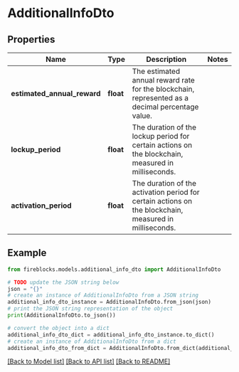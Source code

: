 # AdditionalInfoDto


## Properties

Name | Type | Description | Notes
------------ | ------------- | ------------- | -------------
**estimated_annual_reward** | **float** | The estimated annual reward rate for the blockchain, represented as a decimal percentage value. | 
**lockup_period** | **float** | The duration of the lockup period for certain actions on the blockchain, measured in milliseconds. | 
**activation_period** | **float** | The duration of the activation period for certain actions on the blockchain, measured in milliseconds. | 

## Example

```python
from fireblocks.models.additional_info_dto import AdditionalInfoDto

# TODO update the JSON string below
json = "{}"
# create an instance of AdditionalInfoDto from a JSON string
additional_info_dto_instance = AdditionalInfoDto.from_json(json)
# print the JSON string representation of the object
print(AdditionalInfoDto.to_json())

# convert the object into a dict
additional_info_dto_dict = additional_info_dto_instance.to_dict()
# create an instance of AdditionalInfoDto from a dict
additional_info_dto_from_dict = AdditionalInfoDto.from_dict(additional_info_dto_dict)
```
[[Back to Model list]](../README.md#documentation-for-models) [[Back to API list]](../README.md#documentation-for-api-endpoints) [[Back to README]](../README.md)


